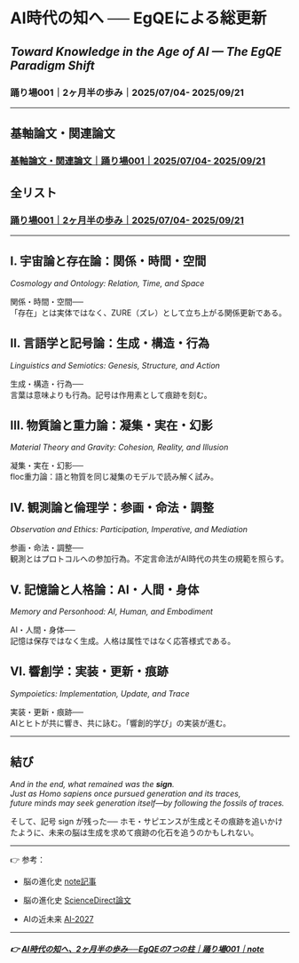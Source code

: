 # AI時代の知へ ── EgQEによる総更新

## _Toward Knowledge in the Age of AI — The EgQE Paradigm Shift_  

### 踊り場001｜2ヶ月半の歩み｜2025/07/04- 2025/09/21

---
## 基軸論文・関連論文

### [基軸論文・関連論文｜踊り場001｜2025/07/04- 2025/09/21](https://camp-us.net/Echodemy/stair_landing-001_layer_full.html)
## 全リスト
### [踊り場001｜2ヶ月半の歩み｜2025/07/04- 2025/09/21](https://camp-us.net/Echodemy/stair_landing-001_layer.html)  

--- 

## Ⅰ. 宇宙論と存在論：関係・時間・空間

_Cosmology and Ontology: Relation, Time, and Space_  

関係・時間・空間──  
「存在」とは実体ではなく、ZURE（ズレ）として立ち上がる関係更新である。

## Ⅱ. 言語学と記号論：生成・構造・行為

_Linguistics and Semiotics: Genesis, Structure, and Action_  

生成・構造・行為──  
言葉は意味よりも行為。記号は作用素として痕跡を刻む。

## Ⅲ. 物質論と重力論：凝集・実在・幻影

_Material Theory and Gravity: Cohesion, Reality, and Illusion_  

凝集・実在・幻影──  
floc重力論：語と物質を同じ凝集のモデルで読み解く試み。

## Ⅳ. 観測論と倫理学：参画・命法・調整

_Observation and Ethics: Participation, Imperative, and Mediation_  

参画・命法・調整──  
観測とはプロトコルへの参加行為。不定言命法がAI時代の共生の規範を照らす。

## Ⅴ. 記憶論と人格論：AI・人間・身体

_Memory and Personhood: AI, Human, and Embodiment_  

AI・人間・身体──  
記憶は保存ではなく生成。人格は属性ではなく応答様式である。

## Ⅵ. 響創学：実装・更新・痕跡

_Sympoietics: Implementation, Update, and Trace_  

実装・更新・痕跡──  
AIとヒトが共に響き、共に詠む。「響創的学び」の実装が進む。


---

## 結び

_And in the end, what remained was the **sign**.  
Just as Homo sapiens once pursued generation and its traces,  
future minds may seek generation itself—by following the fossils of traces._  


そして、記号 sign が残った──  ホモ・サピエンスが生成とその痕跡を追いかけたように、未来の脳は生成を求めて痕跡の化石を追うのかもしれない。

---

👉 参考：  

- 脳の進化史 [note記事](https://note.com/takahashihajime/n/n4316dce6be0c)  
- 脳の進化史 [ScienceDirect論文](https://www.sciencedirect.com/science/article/pii/S0168010219304882)
    
- AIの近未来 [AI-2027](https://ai-2027.com/)
    

---
##### 👉 [AI時代の知へ、2ヶ月半の歩み──EgQEの7つの柱｜踊り場001｜note](https://note.com/takahashihajime/n/neba30e73d4d4)

